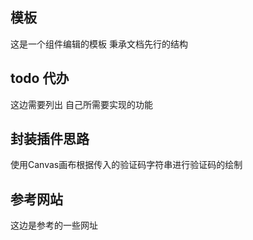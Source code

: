 ## 模板
这是一个组件编辑的模板  秉承文档先行的结构

## todo 代办
这边需要列出 自己所需要实现的功能

## 封装插件思路
使用Canvas画布根据传入的验证码字符串进行验证码的绘制


## 参考网站
这边是参考的一些网址






